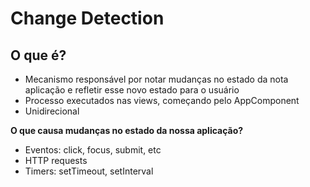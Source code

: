 # Change Detection

## O que é?

- Mecanismo responsável por notar mudanças no estado da nota aplicação e refletir esse novo estado para o usuário
- Processo executados nas views, começando pelo AppComponent
- Unidirecional

**O que causa mudanças no estado da nossa aplicação?**

- Eventos: click, focus, submit, etc
- HTTP requests
- Timers: setTimeout, setInterval